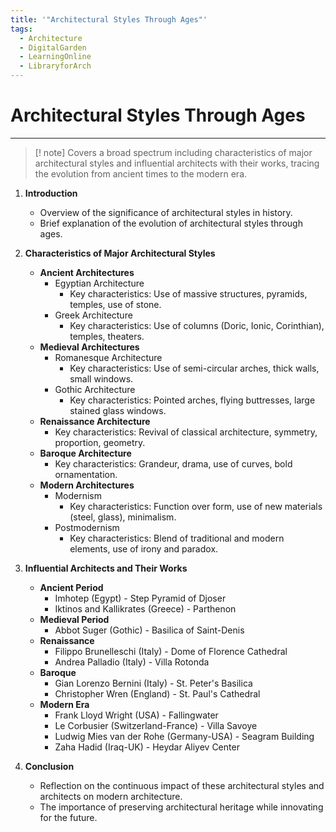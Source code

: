 ```yaml
---
title: '"Architectural Styles Through Ages"'
tags:
  - Architecture
  - DigitalGarden
  - LearningOnline
  - LibraryforArch
---
```

# Architectural Styles Through Ages
---
>[! note]  Covers a broad spectrum including characteristics of major architectural styles and influential architects with their works, tracing the evolution from ancient times to the modern era.

1. **Introduction**
   - Overview of the significance of architectural styles in history.
   - Brief explanation of the evolution of architectural styles through ages.

2. **Characteristics of Major Architectural Styles**
   - **Ancient Architectures**
     - Egyptian Architecture
       - Key characteristics: Use of massive structures, pyramids, temples, use of stone.
     - Greek Architecture
       - Key characteristics: Use of columns (Doric, Ionic, Corinthian), temples, theaters.
   - **Medieval Architectures**
     - Romanesque Architecture
       - Key characteristics: Use of semi-circular arches, thick walls, small windows.
     - Gothic Architecture
       - Key characteristics: Pointed arches, flying buttresses, large stained glass windows.
   - **Renaissance Architecture**
     - Key characteristics: Revival of classical architecture, symmetry, proportion, geometry.
   - **Baroque Architecture**
     - Key characteristics: Grandeur, drama, use of curves, bold ornamentation.
   - **Modern Architectures**
     - Modernism
       - Key characteristics: Function over form, use of new materials (steel, glass), minimalism.
     - Postmodernism
       - Key characteristics: Blend of traditional and modern elements, use of irony and paradox.

3. **Influential Architects and Their Works**
   - **Ancient Period**
     - Imhotep (Egypt) - Step Pyramid of Djoser
     - Iktinos and Kallikrates (Greece) - Parthenon
   - **Medieval Period**
     - Abbot Suger (Gothic) - Basilica of Saint-Denis
   - **Renaissance**
     - Filippo Brunelleschi (Italy) - Dome of Florence Cathedral
     - Andrea Palladio (Italy) - Villa Rotonda
   - **Baroque**
     - Gian Lorenzo Bernini (Italy) - St. Peter's Basilica
     - Christopher Wren (England) - St. Paul's Cathedral
   - **Modern Era**
     - Frank Lloyd Wright (USA) - Fallingwater
     - Le Corbusier (Switzerland-France) - Villa Savoye
     - Ludwig Mies van der Rohe (Germany-USA) - Seagram Building
     - Zaha Hadid (Iraq-UK) - Heydar Aliyev Center

4. **Conclusion**
   - Reflection on the continuous impact of these architectural styles and architects on modern architecture.
   - The importance of preserving architectural heritage while innovating for the future.
